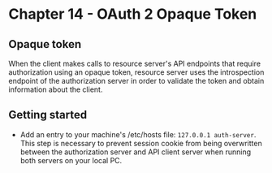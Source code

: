 # Chapter 14 - OAuth 2 Opaque Token

## Opaque token

When the client makes calls to resource server's API endpoints that require authorization using an opaque token,
resource server uses the introspection endpoint of the authorization server in order to validate the token and obtain
information about the client.

## Getting started

- Add an entry to your machine's /etc/hosts file: `127.0.0.1 auth-server`. This step is necessary to prevent session
  cookie from being overwritten between the authorization server and API client server when running both servers on your
  local PC.
